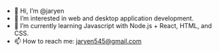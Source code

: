 - 👋 Hi, I’m @jaryen
- 👀 I’m interested in web and desktop application development.
- 🌱 I’m currently learning Javascript with Node.js + React, HTML, and CSS.
- 📫 How to reach me: jaryen545@gmail.com

<!---
jaryen/jaryen is a ✨ special ✨ repository because its `README.md` (this file) appears on your GitHub profile.
You can click the Preview link to take a look at your changes.
--->
